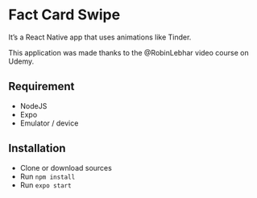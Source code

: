 # Fact Card Swipe

It’s a React Native app that uses animations like Tinder.

This application was made thanks to the @RobinLebhar video course on Udemy.

## Requirement

- NodeJS
- Expo
- Emulator / device 

## Installation

- Clone or download sources
- Run `npm install`
- Run `expo start`


